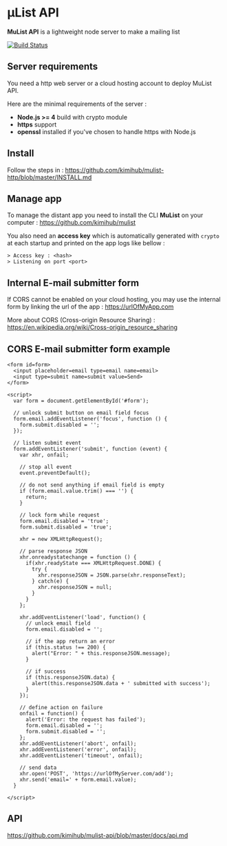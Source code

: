 #   µList API 

**MuList API** is a lightweight node server to make a mailing list

[![Build Status](https://travis-ci.org/kimihub/mulist-api.svg?branch=master)](https://travis-ci.org/kimihub/mulist-api)

## Server requirements

You need a http web server or a cloud hosting account to deploy MuList API.

Here are the minimal requirements of the server :

- **Node.js >= 4** build with crypto module
- **https** support
- **openssl** installed if you've chosen to handle https with Node.js

## Install

Follow the steps in : https://github.com/kimihub/mulist-http/blob/master/INSTALL.md

## Manage app

To manage the distant app you need to install the CLI **MuList** on your computer : https://github.com/kimihub/mulist

You also need an **access key** which is automatically generated with `crypto` at each startup and printed on the app logs like bellow :

    > Access key : <hash>
    > Listening on port <port>

## Internal E-mail submitter form

If CORS cannot be enabled on your cloud hosting, you may use the internal form by linking the url of the app : https://urlOfMyApp.com

More about CORS (Cross-origin Resource Sharing) : https://en.wikipedia.org/wiki/Cross-origin_resource_sharing

## CORS E-mail submitter form example

    <form id=form>
      <input placeholder=email type=email name=email>
      <input type=submit name=submit value=Send>
    </form>

    <script>
      var form = document.getElementById('#form');

      // unlock submit button on email field focus
      form.email.addEventListener('focus', function () {
        form.submit.disabled = '';
      });

      // listen submit event
      form.addEventListener('submit', function (event) {
        var xhr, onfail;
        
        // stop all event
        event.preventDefault();

        // do not send anything if email field is empty
        if (form.email.value.trim() === '') {
          return;
        }

        // lock form while request
        form.email.disabled = 'true';
        form.submit.disabled = 'true';

        xhr = new XMLHttpRequest();

        // parse response JSON
        xhr.onreadystatechange = function () {
          if(xhr.readyState === XMLHttpRequest.DONE) {
            try {
              xhr.responseJSON = JSON.parse(xhr.responseText);
            } catch(e) {
              xhr.responseJSON = null;
            }
          }
        };

        xhr.addEventListener('load', function() {
          // unlock email field
          form.email.disabled = '';

          // if the app return an error
          if (this.status !== 200) {
            alert("Error: " + this.responseJSON.message);
          }

          // if success
          if (this.responseJSON.data) {
            alert(this.responseJSON.data + ' submitted with success');
          }
        });

        // define action on failure
        onfail = function() {
          alert('Error: the request has failed');
          form.email.disabled = '';
          form.submit.disabled = '';
        };
        xhr.addEventListener('abort', onfail);
        xhr.addEventListener('error', onfail);
        xhr.addEventListener('timeout', onfail);

        // send data
        xhr.open('POST', 'https://urlOfMyServer.com/add');
        xhr.send('email=' + form.email.value);
      }

    </script>



## API

https://github.com/kimihub/mulist-api/blob/master/docs/api.md
